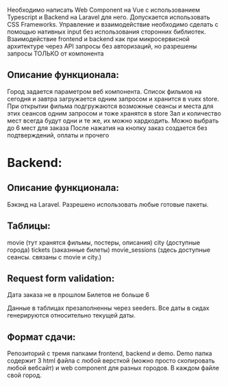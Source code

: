 Необходимо написать Web Component на Vue с использованием Typescript и Backend на Laravel для него. Допускается
использовать CSS Frameworks. Управление и взаимодействие необходимо сделать с помощью нативных input без использования
сторонних библиотек. Взаимодействие frontend и backend как при микросервисной архитектуре через API запросы без
авторизаций, но разрешены запросы ТОЛЬКО от компонента

## Описание функционала:

Город задается параметром веб компонента.
Список фильмов на сегодня и завтра загружается одним запросом и хранится в vuex store.
При открытии фильма подгружаются возможные сеансы и места для этих сеансов одним запросом и тоже хранятся в store
Зал и количество мест всегда будут одни и те же, их можно хардкодить.
Можно выбрать до 6 мест для заказа
После нажатия на кнопку заказ создается без подтверждений, оплаты и прочего


# Backend:
## Описание функционала:
Бэкэнд на Laravel. Разрешено использовать любые готовые пакеты.

## Таблицы:
movie (тут хранятся фильмы, постеры, описания)
city (доступные города)
tickets (заказнные билеты)
movie_sessions (здесь доступные сеансы. связаны с movie и city.)

## Request form validation:
Дата заказа не в прошлом
Билетов не больше 6

Данные в таблицах презаполненны через seeders. Все даты в сидах генерируются относительно текущей даты.
## Формат сдачи:
Репозиторий с тремя папками frontend, backend и demo. Demo папка содержит 3 html файла с любой версткой (можно просто скопировать любой вебсайт) и web component для разных городов. В каждом файле свой город.
